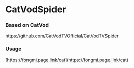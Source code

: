 # CatVodSpider

### Based on CatVod

https://github.com/CatVodTVOfficial/CatVodTVSpider

### Usage

[https://fongmi.page.link/cat](https://fongmi.page.link/cat)
